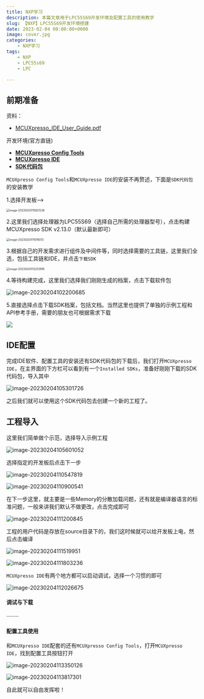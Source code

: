 ```yaml
---
title: NXP学习
description: 本篇文章用于LPC55S69开发环境及配置工具的使用教学
slug: 【NXP】LPC55S69开发环境搭建
date: 2023-02-04 00:00:00+0000
image: cover.jpg
categories:
    - NXP学习
tags:
    - NXP
    - LPC55s69
    - LPC

---
```




## 前期准备

资料：

* [MCUXpresso_IDE_User_Guide.pdf](https://www.nxp.com.cn/docs/zh/user-guide/MCUXpresso_IDE_User_Guide.pdf)

开发环境(官方直链)

* [**MCUXpresso Config Tools**](https://www.nxp.com/design/software/development-software/mcuxpresso-software-and-tools-/mcuxpresso-config-tools-pins-clocks-peripherals:MCUXpresso-Config-Tools)
* [**MCUXpresso IDE**](https://nxp.flexnetoperations.com/control/frse/download?agree=Accept&element=13944367)
* [**SDK代码包**](https://mcuxpresso.nxp.com/zh/welcome)

`MCUXpresso Config Tools`和`MCUXpresso IDE`的安装不再赘述，下面是`SDK代码包`的安装教学

1.选择开发板-->

<img src="https://raw.githubusercontent.com/kurisaW/picbed/main/img/202302041205187.jpg" alt="image-20230203110821236" style="zoom:50%;" />

2.这里我们选择处理器为LPC55S69（选择自己所需的处理器型号），点击构建MCUXpresso SDK v2.13.0（默认最新即可）

<img src="https://raw.githubusercontent.com/kurisaW/picbed/main/img/202302031110101.png" alt="image-20230203111016013" style="zoom:50%;" />

3.根据自己的开发需求进行组件及中间件等，同时选择需要的工具链，这里我们全选，包括工具链和IDE，并点击`下载SDK`

<img src="https://raw.githubusercontent.com/kurisaW/picbed/main/img/202302031122007.png" alt="image-20230203112253916" style="zoom: 50%;" />

4.等待构建完成，这里我们选择我们刚刚生成的档案，点击下载软件包

![image-20230204102200685](https://raw.githubusercontent.com/kurisaW/picbed/main/img/202302041022034.png)

5.直接选择点击下载SDK档案，包括文档。当然这里也提供了单独的示例工程和API参考手册，需要的朋友也可根据需求下载

![](https://raw.githubusercontent.com/kurisaW/picbed/main/img/202302041028831.png)

## IDE配置

完成IDE软件、配置工具的安装还有SDK代码包的下载后，我们打开`MCUXpresso IDE`，在主界面的下方栏可以看到有一个`Installed SDKs`，准备好刚刚下载的SDK代码包，导入其中

![image-20230204105301726](https://raw.githubusercontent.com/kurisaW/picbed/main/img/202302041103892.png)

 之后我们就可以使用这个SDK代码包去创建一个新的工程了。

## 工程导入

这里我们简单做个示范，选择导入示例工程

![image-20230204105601052](https://raw.githubusercontent.com/kurisaW/picbed/main/img/202302041103834.png)

选择指定的开发板后点击下一步

![image-20230204110547819](https://raw.githubusercontent.com/kurisaW/picbed/main/img/202302041106647.png)

![image-20230204110900541](https://raw.githubusercontent.com/kurisaW/picbed/main/img/202302041109611.png)

在下一步这里，就主要是一些Memory的分散加载问题，还有就是编译器语言的标准问题，一般来讲我们默认不做更改，点击完成即可

![image-20230204111200845](https://raw.githubusercontent.com/kurisaW/picbed/main/img/202302041114568.png)

工程的用户代码是存放在source目录下的，我们这时候就可以给开发板上电，然后点击编译

![image-20230204111519951](https://raw.githubusercontent.com/kurisaW/picbed/main/img/202302041115091.png)

![image-20230204111803236](https://raw.githubusercontent.com/kurisaW/picbed/main/img/202302041120134.png)

`MCUXpresso IDE`有两个地方都可以启动调试，选择一个习惯的即可

![image-20230204112026675](https://raw.githubusercontent.com/kurisaW/picbed/main/img/202302041120777.png)

#### 调试与下载

········

#### 配置工具使用

和`MCUXpresso IDE`配套的还有`MCUXpresso Config Tools`，打开`MCUXpresso IDE`，找到配置工具按钮打开

![image-20230204113350126](https://raw.githubusercontent.com/kurisaW/picbed/main/img/202302041133492.png)

![image-20230204113817301](https://raw.githubusercontent.com/kurisaW/picbed/main/img/202302041138433.png)

自此就可以自由发挥啦！
